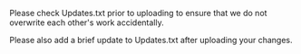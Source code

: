 Please check Updates.txt prior to uploading to ensure that we do not overwrite each other's work accidentally.

Please also add a brief update to Updates.txt after uploading your changes.
